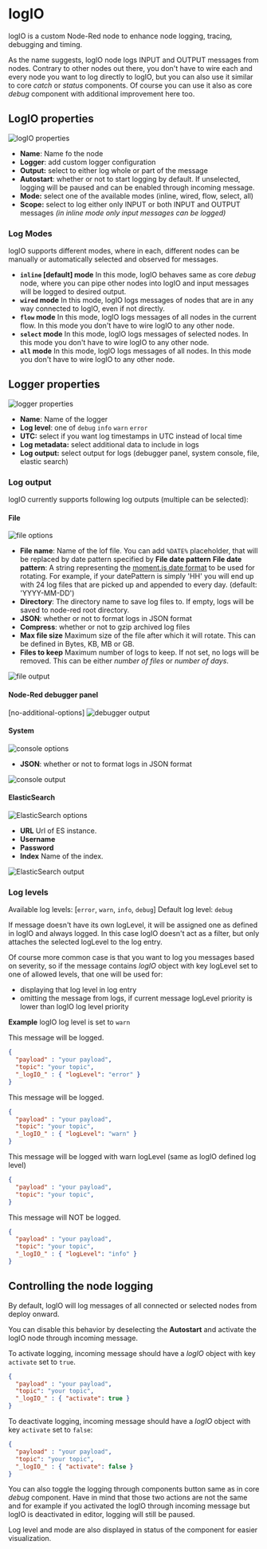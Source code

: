 # logIO

logIO is a custom Node-Red node to enhance node logging, tracing, debugging and timing.

As the name suggests, logIO node logs INPUT and OUTPUT messages from nodes. Contrary to other nodes out there, you don't have to wire each and every node you want to log directly to logIO, but you can also use it similar to core _catch_ or _status_ components. Of course you can use it also as core _debug_ component with additional improvement here too.

## LogIO properties

![logIO properties](https://github.com/sebenik/node-red-log-io/blob/master/docs/images/logIO-properties.png?raw=true)

- **Name**: Name fo the node
- **Logger**: add custom logger configuration
- **Output:** select to either log whole or part of the message
- **Autostart**: whether or not to start logging by default. If unselected, logging will be paused and can be enabled through incoming message.
- **Mode:** select one of the available modes (inline, wired, flow, select, all)
- **Scope:** select to log either only INPUT or both INPUT and OUTPUT messages _(in inline mode only input messages can be logged)_

### Log Modes

logIO supports different modes, where in each, different nodes can be manually or automatically selected and observed for messages.

- **`inline` [default] mode**
In this mode, logIO behaves same as core _debug_ node, where you can pipe other nodes into logIO and input messages will be logged to desired output.
- **`wired` mode**
In this mode, logIO logs messages of nodes that are in any way connected to logIO, even if not directly.
- **`flow` mode**
In this mode, logIO logs messages of all nodes in the current flow. In this mode you don't have to wire logIO to any other node.
- **`select` mode**
In this mode, logIO logs messages of selected nodes. In this mode you don't have to wire logIO to any other node.
- **`all` mode**
In this mode, logIO logs messages of all nodes. In this mode you don't have to wire logIO to any other node.

## Logger properties

![logger properties](https://github.com/sebenik/node-red-log-io/blob/master/docs/images/logIO-logger-properties.png?raw=true)

- **Name**: Name of the logger
- **Log level**: one of `debug` `info` `warn` `error`
- **UTC:** select if you want log timestamps in UTC instead of local time
- **Log metadata:** select additional data to include in logs
- **Log output:** select output for logs (debugger panel, system console, file, elastic search)

### Log output

logIO currently supports following log outputs (multiple can be selected):

#### File
![file options](https://github.com/sebenik/node-red-log-io/blob/master/docs/images/file-options.png?raw=true)

- **File name**: Name of the lof file. You can add `%DATE%` placeholder, that will be replaced by date pattern specified by **File date pattern**
**File date pattern**: A string representing the [moment.js date format](http://momentjs.com/docs/#/displaying/format/) to be used for rotating. For example, if your datePattern is simply 'HH' you will end up with 24 log files that are picked up and appended to every day. (default: 'YYYY-MM-DD')
- **Directory**: The directory name to save log files to. If empty, logs will be saved to node-red root directory.
- **JSON**: whether or not to format logs in JSON format
- **Compress**: whether or not to gzip archived log files
- **Max file size** Maximum size of the file after which it will rotate. This can be defined in Bytes, KB, MB or GB.
- **Files to keep** Maximum number of logs to keep. If not set, no logs will be removed. This can be either _number of files_ or _number of days_.

![file output](https://github.com/sebenik/node-red-log-io/blob/master/docs/images/output-file.png?raw=true)

#### Node-Red debugger panel
[no-additional-options]
![debugger output](https://github.com/sebenik/node-red-log-io/blob/master/docs/images/output-debug.png?raw=true)

#### System
![console options](https://github.com/sebenik/node-red-log-io/blob/master/docs/images/console-options.png?raw=true)
- **JSON**: whether or not to format logs in JSON format

![console output](https://github.com/sebenik/node-red-log-io/blob/master/docs/images/output-console.png?raw=true)


#### ElasticSearch
![ElasticSearch options](https://github.com/sebenik/node-red-log-io/blob/master/docs/images/es-options.png?raw=true)
- **URL** Url of ES instance.
- **Username**
- **Password** 
- **Index** Name of the index.

![ElasticSearch output](https://github.com/sebenik/node-red-log-io/blob/master/docs/images/output-es.png?raw=true)

### Log levels

Available log levels: [`error`, `warn`, `info`, `debug`]
Default log level: `debug`

If message doesn't have its own logLevel, it will be assigned one as defined in logIO and always logged. In this case logIO doesn't act as a filter, but only attaches the selected logLevel to the log entry.

Of course more common case is that you want to log you messages based on severity, so if the message contains _logIO_ object with key logLevel set to one of allowed levels, that one will be used for:

- displaying that log level in log entry
- omitting the message from logs, if current message logLevel priority is lower than logIO log level priority

**Example** logIO log level is set to `warn`

This message will be logged.
```JSON
{
  "payload" : "your payload",
  "topic": "your topic",
  "_logIO_" : { "logLevel": "error" }
}
```
This message will be logged.
```JSON
{
  "payload" : "your payload",
  "topic": "your topic",
  "_logIO_" : { "logLevel": "warn" }
}
```
This message will be logged with warn logLevel (same as logIO defined log level)
```JSON
{
  "payload" : "your payload",
  "topic": "your topic",
}
```
This message will NOT be logged.
```JSON
{
  "payload" : "your payload",
  "topic": "your topic",
  "_logIO_" : { "logLevel": "info" }
}
```

## Controlling the node logging

By default, logIO will log messages of all connected or selected nodes from deploy onward.

You can disable this behavior by deselecting the **Autostart** and activate the logIO node through incoming message.

To activate logging, incoming message should have a _logIO_ object with key `activate` set to `true`.

```JSON
{
  "payload" : "your payload",
  "topic": "your topic",
  "_logIO_" : { "activate": true }
}
```

To deactivate logging, incoming message should have a _logIO_ object with key `activate` set to `false`:

```JSON
{
  "payload" : "your payload",
  "topic": "your topic",
  "_logIO_" : { "activate": false }
}
```

You can also toggle the logging through components button same as in core *debug* component.
Have in mind that those two actions are not the same and for example if you activated the logIO through incoming message but logIO is deactivated in editor, logging will still be paused.

Log level and mode are also displayed in status of the component for easier visualization.
